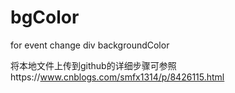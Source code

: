 # bgColor
for event change div backgroundColor

将本地文件上传到github的详细步骤可参照https://www.cnblogs.com/smfx1314/p/8426115.html
